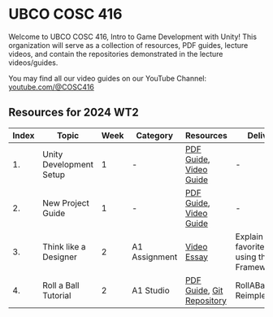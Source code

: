 # UBCO COSC 416

Welcome to UBCO COSC 416, Intro to Game Development with Unity!
This organization will serve as a collection of resources, PDF guides, lecture videos, and contain the repositories demonstrated in the lecture videos/guides.

You may find all our video guides on our YouTube Channel: [youtube.com/@COSC416](https://www.youtube.com/@COSC416)

## Resources for 2024 WT2

| Index | Topic                   | Week | Category      | Resources                                                                                                                                                                      | Deliverable                                        |
|-------|-------------------------|------|---------------|--------------------------------------------------------------------------------------------------------------------------------------------------------------------------------|----------------------------------------------------|
| 1.    | Unity Development Setup | 1    | -             | [PDF Guide](https://raw.githubusercontent.com/UBCO-COSC-416/.github/main/profile/Assets/UnitySetupGuide.pdf), [Video Guide](https://www.youtube.com/watch?v=4LThE_r1-Pw)       | -                                                  |
| 2.    | New Project Guide       | 1    | -             | [PDF Guide](https://raw.githubusercontent.com/UBCO-COSC-416/.github/main/profile/Assets/NewProjectGuide.pdf), [Video Guide](https://www.youtube.com/watch?v=tIvVajGH7ws)       | -                                                  |
| 3.    | Think like a Designer   | 2    | A1 Assignment | [Video Essay](https://www.youtube.com/watch?v=iIOIT3dCy5w)                                                                                                                     | Explain your favorite game using the MDA Framework |
| 4.    | Roll a Ball Tutorial    | 2    | A1 Studio     | [PDF Guide](https://raw.githubusercontent.com/UBCO-COSC-416/.github/main/profile/Assets/RollABall.pdf), [Git Repository](https://github.com/UBCO-COSC-416/RollABall-Studio-A1) | RollABall Reimplementation                         |
